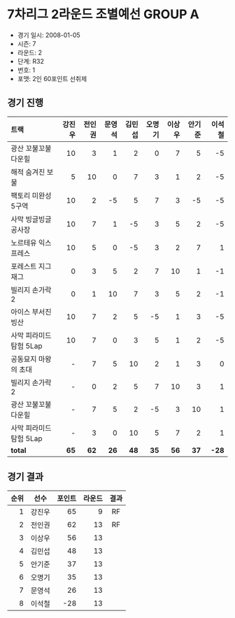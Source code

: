# 7차리그 2라운드 조별예선 GROUP A

- 경기 일시: 2008-01-05
- 시즌: 7
- 라운드: 2
- 단계: R32
- 번호: 1
- 포맷: 2인 60포인트 선취제





## 경기 진행

| 트랙 | 강진우 | 전인권 | 문영석 | 김민섭 | 오명기 | 이상우 | 안기준 | 이석철 |
|:---|---:|---:|---:|---:|---:|---:|---:|---:|
| 광산 꼬불꼬불 다운힐 | 10 | 3 | 1 | 2 | 0 | 7 | 5 | -5 |
| 해적 숨겨진 보물 | 5 | 10 | 0 | 7 | 3 | 1 | 2 | -5 |
| 팩토리 미완성 5구역 | 10 | 2 | -5 | 5 | 7 | 3 | -5 | -5 |
| 사막 빙글빙글 공사장 | 10 | 7 | 1 | -5 | 3 | 5 | 2 | -5 |
| 노르테유 익스프레스 | 10 | 5 | 0 | -5 | 3 | 2 | 7 | 1 |
| 포레스트 지그재그 | 0 | 3 | 5 | 2 | 7 | 10 | 1 | -1 |
| 빌리지 손가락 2 | 0 | 1 | 10 | 7 | 3 | 5 | 2 | -1 |
| 아이스 부서진 빙산 | 10 | 7 | 2 | 5 | -5 | 1 | 3 | -5 |
| 사막 피라미드 탐험 5Lap | 10 | 7 | 0 | 3 | 5 | 1 | 2 | -5 |
| 공동묘지 마왕의 초대 | - | 7 | 5 | 10 | 2 | 1 | 3 | 0 |
| 빌리지 손가락 2 | - | 0 | 2 | 5 | 7 | 10 | 3 | 1 |
| 광산 꼬불꼬불 다운힐 | - | 7 | 5 | 2 | -5 | 3 | 10 | 1 |
| 사막 피라미드 탐험 5Lap | - | 3 | 0 | 10 | 5 | 7 | 2 | 1 |
| __total__ | __65__ | __62__ | __26__ | __48__ | __35__ | __56__ | __37__ | __-28__ |




## 경기 결과

| 순위 | 선수 | 포인트 | 라운드 | 결과 |
|---:|:---:|---:|---:|:---:|
| 1 | 강진우 | 65 | 9 | RF |
| 2 | 전인권 | 62 | 13 | RF |
| 3 | 이상우 | 56 | 13 |  |
| 4 | 김민섭 | 48 | 13 |  |
| 5 | 안기준 | 37 | 13 |  |
| 6 | 오명기 | 35 | 13 |  |
| 7 | 문영석 | 26 | 13 |  |
| 8 | 이석철 | -28 | 13 |  |

